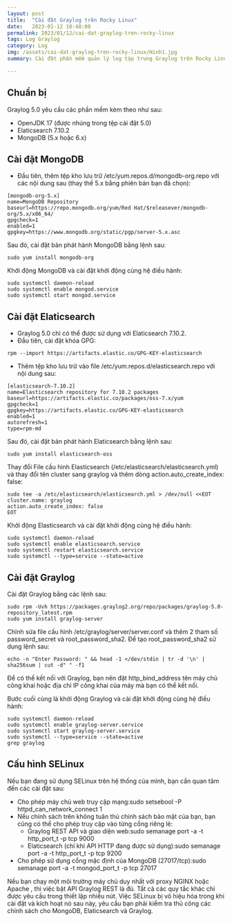 ```yaml
---
layout: post
title:  "Cài đặt Graylog trên Rocky Linux"
date:   2023-01-12 10:48:00
permalink: 2023/01/12/cai-dat-graylog-tren-rocky-linux
tags: Log Graylog
category: Log
img: /assets/cai-dat-graylog-tren-rocky-linux/Hinh1.jpg
summary: Cài đặt phần mềm quản lý log tập trung Graylog trên Rocky Linux

---
```


## Chuẩn bị ##
Graylog 5.0 yêu cầu các phần mềm kèm theo như sau:
- OpenJDK 17 (được nhúng trong tệp cài đặt 5.0)
- Elaticsearch 7.10.2
- MongoDB (5.x hoặc 6.x)

## Cài đặt MongoDB ##
- Đầu tiên, thêm tệp kho lưu trữ /etc/yum.repos.d/mongodb-org.repo với các nội dung sau (thay thế 5.x bằng phiên bản bạn đã chọn):

```
[mongodb-org-5.x]
name=MongoDB Repository
baseurl=https://repo.mongodb.org/yum/Red Hat/$releasever/mongodb-org/5.x/x86_64/
gpgcheck=1
enabled=1
gpgkey=https://www.mongodb.org/static/pgp/server-5.x.asc
```

Sau đó, cài đặt bản phát hành MongoDB bằng lệnh sau:
```
sudo yum install mongodb-org
```

Khởi động MongoDB và cài đặt khởi động cùng hệ điều hành:
```
sudo systemctl daemon-reload
sudo systemctl enable mongod.service
sudo systemctl start mongod.service
```

## Cài đặt Elaticsearch ##
- Graylog 5.0 chỉ có thể được sử dụng với Elaticsearch 7.10.2.
- Đầu tiên, cài đặt khóa GPG:
```
rpm --import https://artifacts.elastic.co/GPG-KEY-elasticsearch
```

- Thêm tệp kho lưu trữ vào file /etc/yum.repos.d/elasticsearch.repo với nội dung sau:
```
[elasticsearch-7.10.2]
name=Elasticsearch repository for 7.10.2 packages
baseurl=https://artifacts.elastic.co/packages/oss-7.x/yum
gpgcheck=1
gpgkey=https://artifacts.elastic.co/GPG-KEY-elasticsearch
enabled=1
autorefresh=1
type=rpm-md
```

Sau đó, cài đặt bản phát hành Elaticsearch bằng lệnh sau:
```
sudo yum install elasticsearch-oss
```

Thay đổi File cấu hình Elasticsearch (/etc/elasticsearch/elasticsearch.yml) và thay đổi tên cluster sang graylog và thêm dòng action.auto_create_index: false:
```
sudo tee -a /etc/elasticsearch/elasticsearch.yml > /dev/null <<EOT
cluster.name: graylog
action.auto_create_index: false
EOT
```

Khởi động Elasticsearch và cài đặt khởi động cùng hệ điều hành:
```
sudo systemctl daemon-reload
sudo systemctl enable elasticsearch.service
sudo systemctl restart elasticsearch.service
sudo systemctl --type=service --state=active
```

## Cài đặt Graylog ##
Cài đặt Graylog bằng các lệnh sau:
```
sudo rpm -Uvh https://packages.graylog2.org/repo/packages/graylog-5.0-repository_latest.rpm
sudo yum install graylog-server
```

Chỉnh sửa file cấu hình /etc/graylog/server/server.conf và thêm 2 tham số password_secret và root_password_sha2.
Để tạo root_password_sha2 sử dụng lệnh sau:

```
echo -n "Enter Password: " && head -1 </dev/stdin | tr -d '\n' | sha256sum | cut -d" " -f1
```
Để có thể kết nối với Graylog, bạn nên đặt http_bind_address tên máy chủ công khai hoặc địa chỉ IP công khai của máy mà bạn có thể kết nối.

Bước cuối cùng là khởi động Graylog và cài đặt khởi động cùng hệ điều hành:
```
sudo systemctl daemon-reload
sudo systemctl enable graylog-server.service
sudo systemctl start graylog-server.service
sudo systemctl --type=service --state=active
grep graylog
```

## Cấu hình SELinux ##
Nếu bạn đang sử dụng SELinux trên hệ thống của mình, bạn cần quan tâm đến các cài đặt sau:

- Cho phép máy chủ web truy cập mạng:sudo setsebool -P httpd_can_network_connect 1
- Nếu chính sách trên không tuân thủ chính sách bảo mật của bạn, bạn cũng có thể cho phép truy cập vào từng cổng riêng lẻ:
	- Graylog REST API và giao diện web:sudo semanage port -a -t http_port_t -p tcp 9000
	- Elaticsearch (chỉ khi API HTTP đang được sử dụng):sudo semanage port -a -t http_port_t -p tcp 9200
- Cho phép sử dụng cổng mặc định của MongoDB (27017/tcp):sudo semanage port -a -t mongod_port_t -p tcp 27017

Nếu bạn chạy một môi trường máy chủ duy nhất với proxy NGINX hoặc Apache , thì việc bật API Graylog REST là đủ. Tất cả các quy tắc khác chỉ được yêu cầu trong thiết lập nhiều nút. Việc SELinux bị vô hiệu hóa trong khi cài đặt và kích hoạt nó sau này, yêu cầu bạn phải kiểm tra thủ công các chính sách cho MongoDB, Elaticsearch và Graylog.